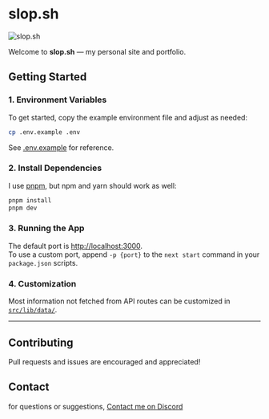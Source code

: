 # slop.sh

![slop.sh](https://hentai.expert/ktjsqecv.png)

Welcome to **slop.sh** — my personal site and portfolio.

## Getting Started

### 1. Environment Variables

To get started, copy the example environment file and adjust as needed:

```sh
cp .env.example .env
```

See [.env.example](./.env.example) for reference.

### 2. Install Dependencies

I use [pnpm](https://pnpm.io/), but npm and yarn should work as well:

```sh
pnpm install
pnpm dev
```

### 3. Running the App

The default port is [http://localhost:3000](http://localhost:3000).  
To use a custom port, append `-p {port}` to the `next start` command in your `package.json` scripts.

### 4. Customization

Most information not fetched from API routes can be customized in [`src/lib/data/`](./src/lib/data/).

---

## Contributing

Pull requests and issues are encouraged and appreciated!

## Contact

for questions or suggestions, [Contact me on Discord](https://kdev.pw/discord)
